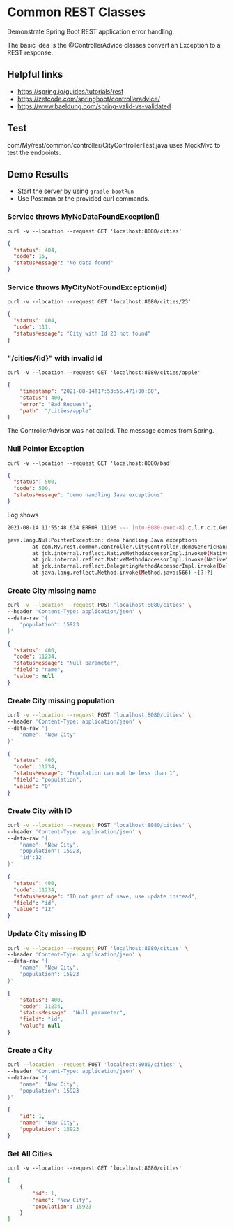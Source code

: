 # Common REST Classes

Demonstrate Spring Boot REST application error handling.

The basic idea is the @ControllerAdvice classes convert an Exception to a REST response.


## Helpful links
* https://spring.io/guides/tutorials/rest
* https://zetcode.com/springboot/controlleradvice/
* https://www.baeldung.com/spring-valid-vs-validated


## Test
com/My/rest/common/controller/CityControllerTest.java uses MockMvc to test the endpoints.

## Demo Results
* Start the server by using `gradle bootRun`
* Use Postman or the provided curl commands.

### Service throws MyNoDataFoundException()
`curl -v --location --request GET 'localhost:8080/cities'`
```json
{
  "status": 404,
  "code": 15,
  "statusMessage": "No data found"
}
```

### Service throws MyCityNotFoundException(id)
`curl -v --location --request GET 'localhost:8080/cities/23'`
```json
{
  "status": 404,
  "code": 111,
  "statusMessage": "City with Id 23 not found"
}
```

### "/cities/{id}" with invalid id
`curl -v --location --request GET 'localhost:8080/cities/apple'`
```json
{
    "timestamp": "2021-08-14T17:53:56.471+00:00",
    "status": 400,
    "error": "Bad Request",
    "path": "/cities/apple"
}
```
The ControllerAdvisor was not called.  The message comes from Spring.

### Null Pointer Exception
`curl -v --location --request GET 'localhost:8080/bad'`
```json
{
  "status": 500,
  "code": 500,
  "statusMessage": "demo handling Java exceptions"
}
```
Log shows
```bash
2021-08-14 11:55:48.634 ERROR 11196 --- [nio-8080-exec-8] c.l.r.c.t.GenericAdvisor                 : Shame, shame, shame

java.lang.NullPointerException: demo handling Java exceptions
        at com.My.rest.common.controller.CityController.demoGenericHandler(CityController.java:47) ~[main/:?]
        at jdk.internal.reflect.NativeMethodAccessorImpl.invoke0(Native Method) ~[?:?]
        at jdk.internal.reflect.NativeMethodAccessorImpl.invoke(NativeMethodAccessorImpl.java:62) ~[?:?]
        at jdk.internal.reflect.DelegatingMethodAccessorImpl.invoke(DelegatingMethodAccessorImpl.java:43) ~[?:?]
        at java.lang.reflect.Method.invoke(Method.java:566) ~[?:?]

```

### Create City missing name
```bash
curl -v --location --request POST 'localhost:8080/cities' \
--header 'Content-Type: application/json' \
--data-raw '{
    "population": 15923
}'
```
```json
{
  "status": 400,
  "code": 11234,
  "statusMessage": "Null parameter",
  "field": "name",
  "value": null
}
```
### Create City missing population
```bash
curl -v --location --request POST 'localhost:8080/cities' \
--header 'Content-Type: application/json' \
--data-raw '{
    "name": "New City"
}'
```
```json
{
  "status": 400,
  "code": 11234,
  "statusMessage": "Population can not be less than 1",
  "field": "population",
  "value": "0"
}
```

### Create City with ID
```bash
curl -v --location --request POST 'localhost:8080/cities' \
--header 'Content-Type: application/json' \
--data-raw '{
    "name": "New City",
    "population": 15923,
    "id":12
}'
```
```json
{
  "status": 400,
  "code": 11234,
  "statusMessage": "ID not part of save, use update instead",
  "field": "id",
  "value": "12"
}
```
### Update City missing ID
```bash
curl -v --location --request PUT 'localhost:8080/cities' \
--header 'Content-Type: application/json' \
--data-raw '{
    "name": "New City",
    "population": 15923
}'
```
```json
{
    "status": 400,
    "code": 11234,
    "statusMessage": "Null parameter",
    "field": "id",
    "value": null
}
```
### Create a City
```bash
curl --location --request POST 'localhost:8080/cities' \
--header 'Content-Type: application/json' \
--data-raw '{
    "name": "New City",
    "population": 15923
}'
```
```json
{
    "id": 1,
    "name": "New City",
    "population": 15923
}
```
### Get All Cities
`curl -v --location --request GET 'localhost:8080/cities'`
```json
[
    {
        "id": 1,
        "name": "New City",
        "population": 15923
    }
]
```
